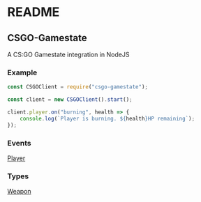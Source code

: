 # README



## CSGO-Gamestate

A CS:GO Gamestate integration in NodeJS

### Example

```javascript
const CSGOClient = require("csgo-gamestate");

const client = new CSGOClient().start();

client.player.on("burning", health => {
    console.log(`Player is burning. ${health}HP remaining`);
});
```

### Events

[Player](events/player.md)

### Types

[Weapon](types/weapon.md)

